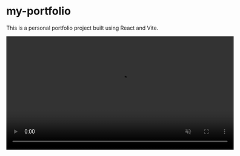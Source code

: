 # my-portfolio

This is a personal portfolio project built using React and Vite.

<p align="center">
  <video 
    src="/video.mp4" 
    width="600" 
    autoPlay 
    loop 
    muted 
    playsInline 
    className="rounded-xl shadow-lg"
  >
    Your browser does not support the video tag.
  </video>
</p>

